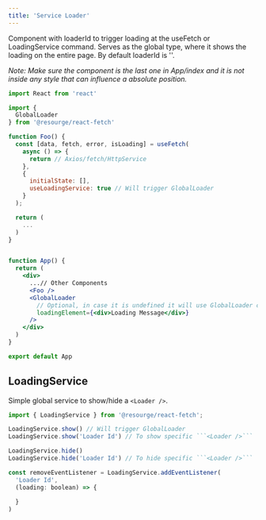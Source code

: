 ```yaml
---
title: 'Service Loader'
---
```



Component with loaderId to trigger loading at the useFetch or LoadingService command.
Serves as the global type, where it shows the loading on the entire page.
By default loaderId is ''.

_Note: Make sure the component is the last one in App/index and it is not inside any style that can influence a absolute position._

```jsx
import React from 'react'

import {
  GlobalLoader
} from '@resourge/react-fetch'

function Foo() {
  const [data, fetch, error, isLoading] = useFetch(
    async () => {
      return // Axios/fetch/HttpService
    }, 
    {
      initialState: [],
	  useLoadingService: true // Will trigger GlobalLoader
    }
  );

  return (
	...
  )
}


function App() {
  return (
	<div>
	  ...// Other Components
	  <Foo />
	  <GlobalLoader
	    // Optional, in case it is undefined it will use GlobalLoader component.
	    loadingElement={<div>Loading Message</div>}
	  />
	</div>
  )
}

export default App
```

## LoadingService

Simple global service to show/hide a ```<Loader />```.

```jsx
import { LoadingService } from '@resourge/react-fetch';

LoadingService.show() // Will trigger GlobalLoader
LoadingService.show('Loader Id') // To show specific ```<Loader />```

LoadingService.hide()
LoadingService.hide('Loader Id') // To hide specific ```<Loader />```

const removeEventListener = LoadingService.addEventListener(
  'Loader Id',
  (loading: boolean) => {
  
  }
)
```